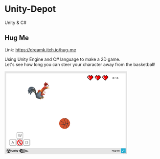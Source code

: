 # Unity-Depot
Unity &amp; C#

## Hug Me
Link: https://dreamk.itch.io/hug-me

Using Unity Engine and C# language to make a 2D game.  
Let's see how long you can steer your character away from the basketball!  

<img src="https://github.com/DreamK0324/Unity-Depot/blob/master/HugMeScreenshots.png" width='400' alt=''>

